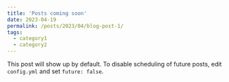 ```yaml
---
title: 'Posts coming soon'
date: 2023-04-19
permalink: /posts/2023/04/blog-post-1/
tags:
  - category1
  - category2
---
```


This post will show up by default. To disable scheduling of future posts, edit `config.yml` and set `future: false`. 
